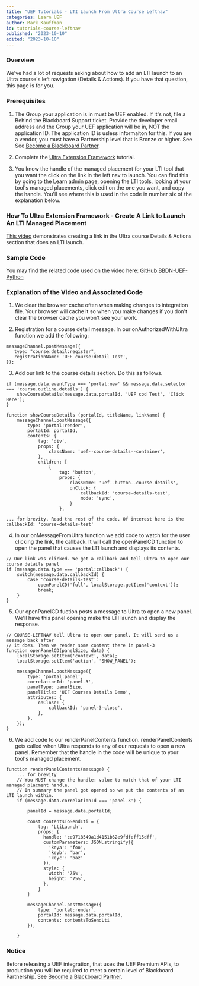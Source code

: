 ```yaml
---
title: "UEF Tutorials - LTI Launch From Ultra Course Leftnav"
categories: Learn UEF
author: Mark Kauffman
id: tutorials-course-leftnav
published: "2023-10-10"
edited: "2023-10-10"
---
```

<VersioningTracker frontMatter={frontMatter}/>

### Overview 
We've had a lot of requests asking about how to add an LTI launch to an Ultra course's left navigation (Details & Actions). If you have that question, this page is for you.

### Prerequisites
1. The Group your application is in must be UEF enabled. If it's not, file a Behind the Blackboard Support ticket. Provide the developer email address and the Group your UEF application will be in, NOT the application ID. The application ID is usless informaiton for this. If you are a vendor, you must have a Partnership level that is Bronze or higher. See See [Become a Blackboard Partner](../../../../partners/become-a-partner.md).

2. Complete the [Ultra Extension Framework](/docs/rest-apis/premium-apis/uef/tutorials/tutorials.md) tutorial.

3. You know the handle of the managed placement for your LTI tool that you want the click on the link in the left nav to launch. You can find this by going to the Learn admin page, opening the LTI tools, looking at your tool's managed placements, click edit on the one you want, and copy the handle. You'll see where this is used in the code in number six of the explanation below.

### How To Ultra Extension Framework - Create A Link to Launch An LTI Managed Placement

[This video](https://www.youtube.com/watch?v=1SNQXsaPLKg&ab_channel=AnthologyDevelopers) demonstrates creating a link in the Ultra course Details & Actions section that does an LTI launch.

### Sample Code

You may find the related code used on the video here: [GitHub BBDN-UEF-Python](https://github.com/blackboard/BBDN-UEF-Python/tree/102-UEF-COURSE-LEFTNAV) 

### Explanation of the Video and Associated Code
1. We clear the browser cache often when making changes to integration file. Your browser will cache it so when you make changes if you don't clear the browser cache you won't see your work.

2. Registration for a course detail message. In our onAuthorizedWithUltra function we add the following:
 ``` 
 messageChannel.postMessage({
    type: "course:detail:register",
    registrationName: 'UEF course:detail Test',
});  
 ```
3. Add our link to the course details section. Do this as follows. 
```
if (message.data.eventType === 'portal:new' && message.data.selector === 'course.outline.details') {
    showCourseDetails(message.data.portalId, 'UEF cod Test', 'Click Here');
}

function showCourseDetails (portalId, titleName, linkName) {
    messageChannel.postMessage({
        type: 'portal:render',
        portalId: portalId,
        contents: {
            tag: 'div',
            props: {
                className: 'uef--course-details--container',
            },
            children: [
                {
                    tag: 'button',
                    props: {
                        className: 'uef--button--course-details',
                        onClick: {
                            callbackId: 'course-details-test',
                            mode: 'sync',
                        }
                    },

... for brevity. Read the rest of the code. Of interest here is the callbackId: 'course-details-test'
```
4. In our onMessageFromUltra function we add code to watch for the user clicking the link, the callback. It will call the openPanelCD function to open the panel that causes the LTI launch and displays its contents.
```    
// Our link was clicked. We get a callback and tell Ultra to open our course details panel
if (message.data.type === 'portal:callback') {
    switch(message.data.callbackId) {
        case 'course-details-test':
            openPanelCD('full', localStorage.getItem('context'));
            break;
    }
}
```

5. Our openPanelCD fuction posts a message to Ultra to open a new panel. We'll have this panel opening make the LTI launch and display the response.
```
// COURSE-LEFTNAV tell Ultra to open our panel. It will send us a message back after
// it does. Then we render some content there in panel-3
function openPanelCD(panelSize, data) {
    localStorage.setItem('context', data);
    localStorage.setItem('action', 'SHOW_PANEL');

    messageChannel.postMessage({
        type: 'portal:panel',
        correlationId: 'panel-3',
        panelType: panelSize,
        panelTitle: 'UEF Courses Details Demo',
        attributes: {
            onClose: {
                callbackId: 'panel-3-close',
            },
        },
    });
}
```
6. We add code to our renderPanelContents function. renderPanelContents gets called when Ultra responds to any of our requests to open a new panel. Remember that the handle in the code will be unique to your tool's managed placement.
```
function renderPanelContents(message) {
    ... for brevity
    // You MUST change the handle: value to match that of your LTI managed placment handle.
    // In summary the panel got opened so we put the contents of an LTI launch within.
    if (message.data.correlationId === 'panel-3') {

        panelId = message.data.portalId;
        
        const contentsToSendLti = {
            tag: 'LtiLaunch',
            props: {
              handle: 'ce9718549a1d4151b62e9fdfeff15dff',
              customParameters: JSON.stringify({
                'keya': 'foo',
                'keyb': 'bar',
                'keyc': 'baz'
              }),
              style: {
                width: '75%',
                height: '75%',
              },
            }
        }

        messageChannel.postMessage({
            type: 'portal:render',
            portalId: message.data.portalId,
            contents: contentsToSendLti
        });

    } 
```

### Notice

Before releasing a UEF integration, that uses the UEF Premium APIs, to production you will be required to meet a certain level of Blackboard Partnership. See [Become a Blackboard Partner](../../../../partners/become-a-partner.md).
<AuthorBox frontMatter={frontMatter}/>

